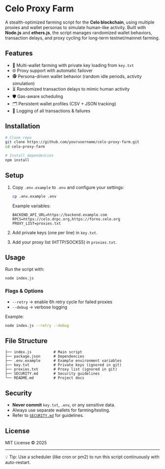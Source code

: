 # Celo Proxy Farm

A stealth-optimized farming script for the **Celo blockchain**, using multiple proxies and wallet personas to simulate human-like activity. Built with **Node.js** and **ethers.js**, the script manages randomized wallet behaviors, transaction delays, and proxy cycling for long-term testnet/mainnet farming.

## Features

* 🔑 Multi-wallet farming with private key loading from `key.txt`
* 🌐 Proxy support with automatic failover
* 🕵️ Persona-driven wallet behavior (random idle periods, activity simulation)
* ⏳ Randomized transaction delays to mimic human activity
* 🛡️ Gas-aware scheduling
* 🗂️ Persistent wallet profiles (CSV + JSON tracking)
* 📜 Logging of all transactions & failures

## Installation

```bash
# Clone repo
git clone https://github.com/yourusername/celo-proxy-farm.git
cd celo-proxy-farm

# Install dependencies
npm install
```

## Setup

1. Copy `.env.example` to `.env` and configure your settings:

   ```bash
   cp .env.example .env
   ```

   Example variables:

   ```env
   BACKEND_API_URL=https://backend.example.com
   RPCS=https://celo.drpc.org,https://forno.celo.org
   PROXY_LIST=proxies.txt
   ```

2. Add private keys (one per line) in `key.txt`.

3. Add your proxy list (HTTP/SOCKS5) in `proxies.txt`.

## Usage

Run the script with:

```bash
node index.js
```

### Flags & Options

* `--retry` → enable 6h retry cycle for failed proxies
* `--debug` → verbose logging

Example:

```bash
node index.js --retry --debug
```

## File Structure

```
├── index.js          # Main script
├── package.json      # Dependencies
├── .env.example      # Example environment variables
├── key.txt           # Private keys (ignored in git)
├── proxies.txt       # Proxy list (ignored in git)
├── SECURITY.md       # Security guidelines
└── README.md         # Project docs
```

## Security

* **Never commit** `key.txt`, `.env`, or any sensitive data.
* Always use separate wallets for farming/testing.
* Refer to [`SECURITY.md`](SECURITY.md) for guidelines.

## License

MIT License © 2025

---

💡 Tip: Use a scheduler (like cron or pm2) to run this script continuously with auto-restart.
